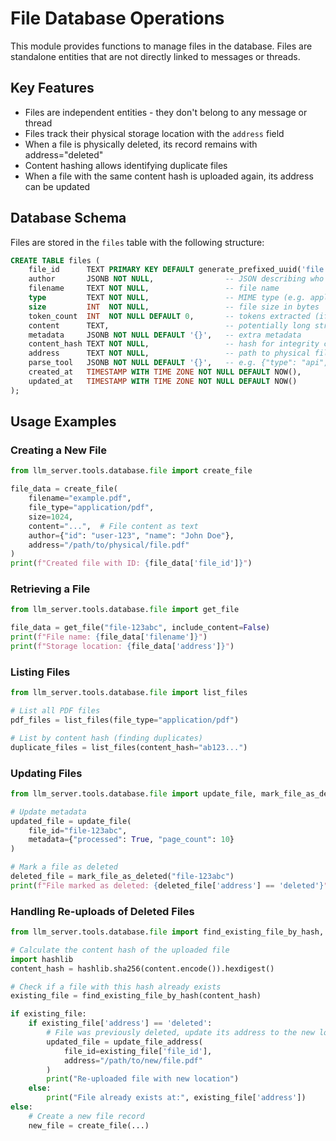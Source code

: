 # File Database Operations

This module provides functions to manage files in the database. Files are standalone entities that are not directly linked to messages or threads.

## Key Features

- Files are independent entities - they don't belong to any message or thread
- Files track their physical storage location with the `address` field
- When a file is physically deleted, its record remains with address="deleted"
- Content hashing allows identifying duplicate files
- When a file with the same content hash is uploaded again, its address can be updated

## Database Schema

Files are stored in the `files` table with the following structure:

```sql
CREATE TABLE files (
    file_id      TEXT PRIMARY KEY DEFAULT generate_prefixed_uuid('file'),
    author       JSONB NOT NULL,                -- JSON describing who uploaded or generated it
    filename     TEXT NOT NULL,                 -- file name
    type         TEXT NOT NULL,                 -- MIME type (e.g. application/pdf, image/png)
    size         INT  NOT NULL,                 -- file size in bytes
    token_count  INT  NOT NULL DEFAULT 0,       -- tokens extracted (if applicable)
    content      TEXT,                          -- potentially long string
    metadata     JSONB NOT NULL DEFAULT '{}',   -- extra metadata
    content_hash TEXT NOT NULL,                 -- hash for integrity checks
    address      TEXT NOT NULL,                 -- path to physical file or "deleted" if removed
    parse_tool   JSONB NOT NULL DEFAULT '{}',   -- e.g. {"type": "api", "name": "gemini"}
    created_at   TIMESTAMP WITH TIME ZONE NOT NULL DEFAULT NOW(),
    updated_at   TIMESTAMP WITH TIME ZONE NOT NULL DEFAULT NOW()
);
```

## Usage Examples

### Creating a New File

```python
from llm_server.tools.database.file import create_file

file_data = create_file(
    filename="example.pdf",
    file_type="application/pdf",
    size=1024,
    content="...",  # File content as text
    author={"id": "user-123", "name": "John Doe"},
    address="/path/to/physical/file.pdf"
)
print(f"Created file with ID: {file_data['file_id']}")
```

### Retrieving a File

```python
from llm_server.tools.database.file import get_file

file_data = get_file("file-123abc", include_content=False)
print(f"File name: {file_data['filename']}")
print(f"Storage location: {file_data['address']}")
```

### Listing Files

```python
from llm_server.tools.database.file import list_files

# List all PDF files
pdf_files = list_files(file_type="application/pdf")

# List by content hash (finding duplicates)
duplicate_files = list_files(content_hash="ab123...")
```

### Updating Files

```python
from llm_server.tools.database.file import update_file, mark_file_as_deleted

# Update metadata
updated_file = update_file(
    file_id="file-123abc",
    metadata={"processed": True, "page_count": 10}
)

# Mark a file as deleted
deleted_file = mark_file_as_deleted("file-123abc")
print(f"File marked as deleted: {deleted_file['address'] == 'deleted'}")
```

### Handling Re-uploads of Deleted Files

```python
from llm_server.tools.database.file import find_existing_file_by_hash, update_file_address

# Calculate the content hash of the uploaded file
import hashlib
content_hash = hashlib.sha256(content.encode()).hexdigest()

# Check if a file with this hash already exists
existing_file = find_existing_file_by_hash(content_hash)

if existing_file:
    if existing_file['address'] == 'deleted':
        # File was previously deleted, update its address to the new location
        updated_file = update_file_address(
            file_id=existing_file['file_id'],
            address="/path/to/new/file.pdf"
        )
        print("Re-uploaded file with new location")
    else:
        print("File already exists at:", existing_file['address'])
else:
    # Create a new file record
    new_file = create_file(...)
``` 